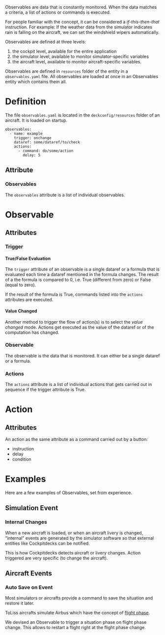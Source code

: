 Observables are data that is constantly monitored. When the data matches a criteria, a list of actions or commands is executed.

For people familiar with the concept, it can be considered a *if-this-then-that* instruction. For example: If the weather data from the simulator indicates rain is falling on the aircraft, we can set the windshield wipers automatically.

Observables are defined at three levels:

1. the cockpit level, available for the entire application
2. the simulator level, available to monitor simulator-specific variables
3. the aircraft level, available to monitor aircraft-specific variables.

Observables are defined in `resources` folder of the entity in a `observables.yaml` file. All observables are loaded at once in an Observables entity which contains them all.

# Definition

The file `observables.yaml` is located in the `deckconfig/resources` folder of an aircraft. It is loaded on startup.

```
observables:
  - name: example
    trigger: onchange
    dataref: some/dataref/to/check
    actions:
      - command: do/some/action
        delay: 5
```

## Attribute

### Observables

The `observables` attribute is a list of individual observables.

# Observable

## Attributes

### Trigger

#### True/False Evaluation

The `trigger` attribute of an observable is a single dataref or a formula that is evaluated each time a dataref mentioned in the formula changes. The result of a the formula is compared to 0, i.e. True (different from zero) or False (equal to zero).

If the result of the formula is True, commands listed into the `actions` attributes are executed.

#### Value Changed

Another method to trigger the flow of action(s) is to select the *value changed* mode. Actions get executed as the value of the dataref or of the computation has changed.

### Observable

The observable is the data that is monitored. It can either be a single dataref or a formula.

### Actions

The `actions` attribute is a list of individual actions that gets carried out in sequence if the trigger attribute is True.

# Action

## Attributes

An action as the same attribute as a command carried out by a button:

- instruction
- delay
- condition

# Examples

Here are a few examples of Observables, set from experience.

## Simulation Event

### Internal Changes

When a new aircraft is loaded, or when an aircraft livery is changed, "internal" events are generated by the simulator software so that external entities like Cockpitdecks can be notified.

This is how Cockpitdecks detects aircraft or livery changes. Action triggered are very specific (to change the aircraft).

## Aircraft Events

### Auto Save on Event

Most simulators or aircrafts provide a command to save the situation and restore it later.

ToLiss aircrafts simulate Airbus which have the concept of [flight phase](https://www.aviationhunt.com/airbus-a320-flight-phases/).

We devised an Observable to trigger a situation phase on flight phase change. This allows to restart a flight right at the flight phase change.
